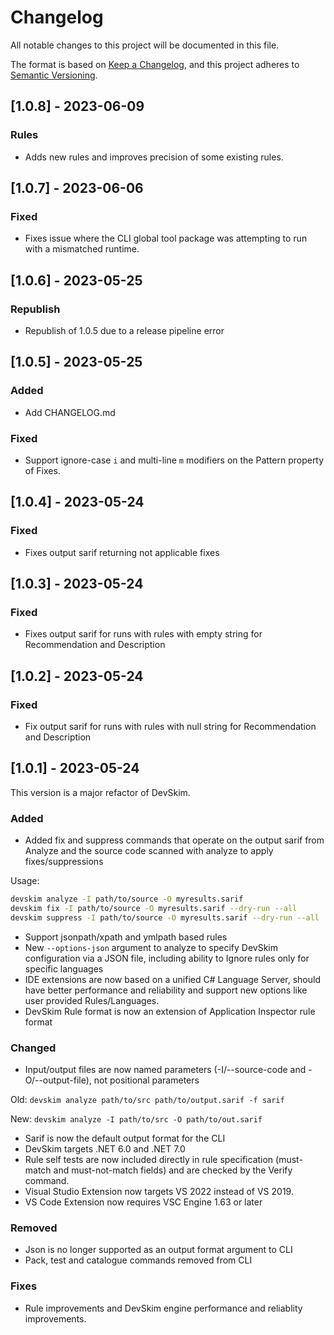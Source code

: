 # Changelog
All notable changes to this project will be documented in this file.

The format is based on [Keep a Changelog](https://keepachangelog.com/en/1.1.0/),
and this project adheres to [Semantic Versioning](https://semver.org/spec/v2.0.0.html).

## [1.0.8] - 2023-06-09
### Rules
- Adds new rules and improves precision of some existing rules.

## [1.0.7] - 2023-06-06
### Fixed
- Fixes issue where the CLI global tool package was attempting to run with a mismatched runtime.

## [1.0.6] - 2023-05-25
### Republish
- Republish of 1.0.5 due to a release pipeline error

## [1.0.5] - 2023-05-25
### Added
- Add CHANGELOG.md

### Fixed
- Support ignore-case `i` and multi-line `m` modifiers on the Pattern property of Fixes.

## [1.0.4] - 2023-05-24
### Fixed
- Fixes output sarif returning not applicable fixes

## [1.0.3] - 2023-05-24
### Fixed
- Fixes output sarif for runs with rules with empty string for Recommendation and Description

## [1.0.2] - 2023-05-24
### Fixed
- Fix output sarif for runs with rules with null string for Recommendation and Description

## [1.0.1] - 2023-05-24
This version is a major refactor of DevSkim.

### Added
- Added fix and suppress commands that operate on the output sarif from Analyze and the source code scanned with analyze to apply fixes/suppressions

Usage: 
```bash
devskim analyze -I path/to/source -O myresults.sarif​
devskim fix -I path/to/source -O myresults.sarif --dry-run --all​
devskim suppress -I path/to/source -O myresults.sarif --dry-run --all
```
- Support jsonpath/xpath and ymlpath based rules
- New `--options-json` argument to analyze to specify DevSkim configuration via a JSON file, including ability to Ignore rules only for specific languages
- IDE extensions are now based on a unified C# Language Server, should have better performance and reliability and support new options like user provided Rules/Languages.
- DevSkim Rule format is now an extension of Application Inspector rule format

### Changed
- Input/output files are now named parameters (-I/--source-code and -O/--output-file), not positional parameters

Old: `devskim analyze path/to/src path/to/output.sarif -f sarif`

New: `devskim analyze -I path/to/src -O path/to/out.sarif`
- Sarif is now the default output format for the CLI
- DevSkim targets .NET 6.0 and .NET 7.0
- Rule self tests are now included directly in rule specification (must-match and must-not-match fields) and are checked by the Verify command.
- Visual Studio Extension now targets VS 2022 instead of VS 2019.
- VS Code Extension now requires VSC Engine 1.63 or later

### Removed
- Json is no longer supported as an output format argument to CLI
- Pack, test and catalogue commands removed from CLI

### Fixes
- Rule improvements and DevSkim engine performance and reliablity improvements.
